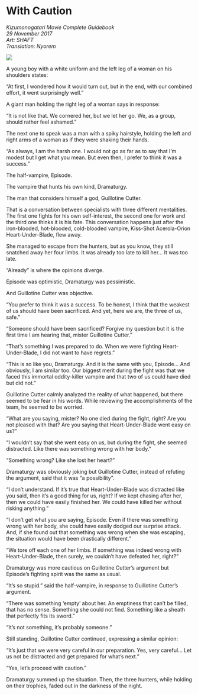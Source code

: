 # With Caution

_Kizumonogatari Movie Complete Guidebook_  
_29 November 2017_  
_Art: SHAFT_  
_Translation: Nyorem_

![](38_with_caution.jpg)

A young boy with a white uniform and the left leg of a woman on his shoulders states:

“At first, I wondered how it would turn out, but in the end, with our combined effort, it went surprisingly well.”

A giant man holding the right leg of a woman says in response:

“It is not like that. We cornered her, but we let her go. We, as a group, should rather feel ashamed.”

The next one to speak was a man with a spiky hairstyle, holding the left and right arms of a woman as if they were shaking their hands.

“As always, I am the harsh one. I would not go as far as to say that I’m modest but I get what you mean. But even then, I prefer to think it was a success.”

The half-vampire, Episode.

The vampire that hunts his own kind, Dramaturgy.

The man that considers himself a god, Guillotine Cutter.

That is a conversation between specialists with three different mentalities. The first one fights for his own self-interest, the second one for work and the third one thinks it is his fate. This conversation happens just after the iron-blooded, hot-blooded, cold-blooded vampire, Kiss-Shot Acerola-Orion Heart-Under-Blade, flew away.

She managed to escape from the hunters, but as you know, they still snatched away her four limbs. It was already too late to kill her… It was too late.

“Already” is where the opinions diverge.

Episode was optimistic, Dramaturgy was pessimistic.

And Guillotine Cutter was objective.

“You prefer to think it was a success. To be honest, I think that the weakest of us should have been sacrificed. And yet, here we are, the three of us, safe.”

“Someone should have been sacrificed? Forgive my question but it is the first time I am hearing that, mister Guillotine Cutter.”

“That’s something I was prepared to do. When we were fighting Heart-Under-Blade, I did not want to have regrets.”

“This is so like you, Dramaturgy. And it is the same with you, Episode… And obviously, I am similar too. Our biggest merit during the fight was that we faced this immortal oddity-killer vampire and that two of us could have died but did not.”

Guillotine Cutter calmly analyzed the reality of what happened, but there seemed to be fear in his words. While reviewing the accomplishments of the team, he seemed to be worried.

“What are you saying, mister? No one died during the fight, right? Are you not pleased with that? Are you saying that Heart-Under-Blade went easy on us?”

“I wouldn’t say that she went easy on us, but during the fight, she seemed distracted. Like there was something wrong with her body.”

“Something wrong? Like she lost her heart?”

Dramaturgy was obviously joking but Guillotine Cutter, instead of refuting the argument, said that it was “a possibility”.

“I don’t understand. If it’s true that Heart-Under-Blade was distracted like you said, then it’s a good thing for us, right? If we kept chasing after her, then we could have easily finished her. We could have killed her without risking anything.”

“I don’t get what you are saying, Episode. Even if there was something wrong with her body, she could have easily dodged our surprise attack. And, if she found out that something was wrong when she was escaping, the situation would have been drastically different.”

“We tore off each one of her limbs. If something was indeed wrong with Heart-Under-Blade, then surely, we couldn’t have defeated her, right?”

Dramaturgy was more cautious on Guillotine Cutter’s argument but Episode’s fighting spirit was the same as usual.

“It’s so stupid.” said the half-vampire, in response to Guillotine Cutter’s argument.

“There was something ‘empty’ about her. An emptiness that can’t be filled, that has no sense. Something she could not find. Something like a sheath that perfectly fits its sword.”

“It’s not something, it’s probably someone.”

Still standing, Guillotine Cutter continued, expressing a similar opinion:

“It’s just that we were very careful in our preparation. Yes, very careful… Let us not be distracted and get prepared for what’s next.”

“Yes, let’s proceed with caution.”

Dramaturgy summed up the situation. Then, the three hunters, while holding on their trophies, faded out in the darkness of the night.